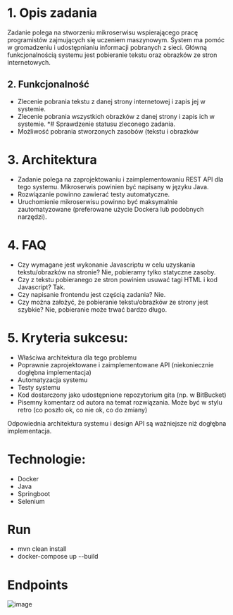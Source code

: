# 1. Opis zadania

Zadanie polega na stworzeniu mikroserwisu wspierającego pracę programistów zajmujących
się uczeniem maszynowym. System ma pomóc w gromadzeniu i udostępnianiu informacji pobranych z
sieci. Główną funkcjonalnością systemu jest pobieranie tekstu oraz obrazków ze stron internetowych.
## 2. Funkcjonalność

* Zlecenie pobrania tekstu z danej strony internetowej i zapis jej w systemie.
* Zlecenie pobrania wszystkich obrazków z danej strony i zapis ich w systemie.
*# Sprawdzenie statusu zleconego zadania.
* Możliwość pobrania stworzonych zasobów (tekstu i obrazków

# 3. Architektura

* Zadanie polega na zaprojektowaniu i zaimplementowaniu REST API dla tego systemu.
Mikroserwis powinien być napisany w języku Java.
* Rozwiązanie powinno zawierać testy automatyczne.
* Uruchomienie mikroserwisu powinno być maksymalnie zautomatyzowane (preferowane użycie
Dockera lub podobnych narzędzi).

# 4. FAQ
* Czy wymagane jest wykonanie Javascriptu w celu uzyskania tekstu/obrazków na stronie? Nie,
pobieramy tylko statyczne zasoby.
* Czy z tekstu pobieranego ze stron powinien usuwać tagi HTML i kod Javascript? Tak.
* Czy napisanie frontendu jest częścią zadania? Nie.
* Czy można założyć, że pobieranie tekstu/obrazków ze strony jest szybkie? Nie, pobieranie może
trwać bardzo długo.

# 5. Kryteria sukcesu:

* Właściwa architektura dla tego problemu
* Poprawnie zaprojektowane i zaimplementowane API (niekoniecznie dogłębna implementacja)
* Automatyzacja systemu
* Testy systemu
* Kod dostarczony jako udostępnione repozytorium gita (np. w BitBucket)
* Pisemny komentarz od autora na temat rozwiązania. Może być w stylu retro (co poszło ok, co nie
ok, co do zmiany)

Odpowiednia architektura systemu i design API są ważniejsze niż dogłębna implementacja.


# Technologie:
* Docker
* Java
* Springboot
* Selenium

# Run
* mvn clean install
* docker-compose up --build

# Endpoints

![image](https://user-images.githubusercontent.com/23129027/59846893-55aca780-9361-11e9-84ec-9538b108b5e6.png)



